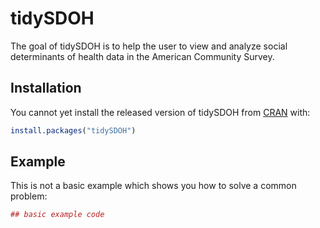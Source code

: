 # tidySDOH

The goal of tidySDOH is to help the user to view and analyze social determinants of health data in the American Community Survey.

## Installation

You cannot yet install the released version of tidySDOH from [CRAN](https://CRAN.R-project.org) with:

``` r
install.packages("tidySDOH")
```

## Example

This is not a basic example which shows you how to solve a common problem:

``` r
## basic example code
```

